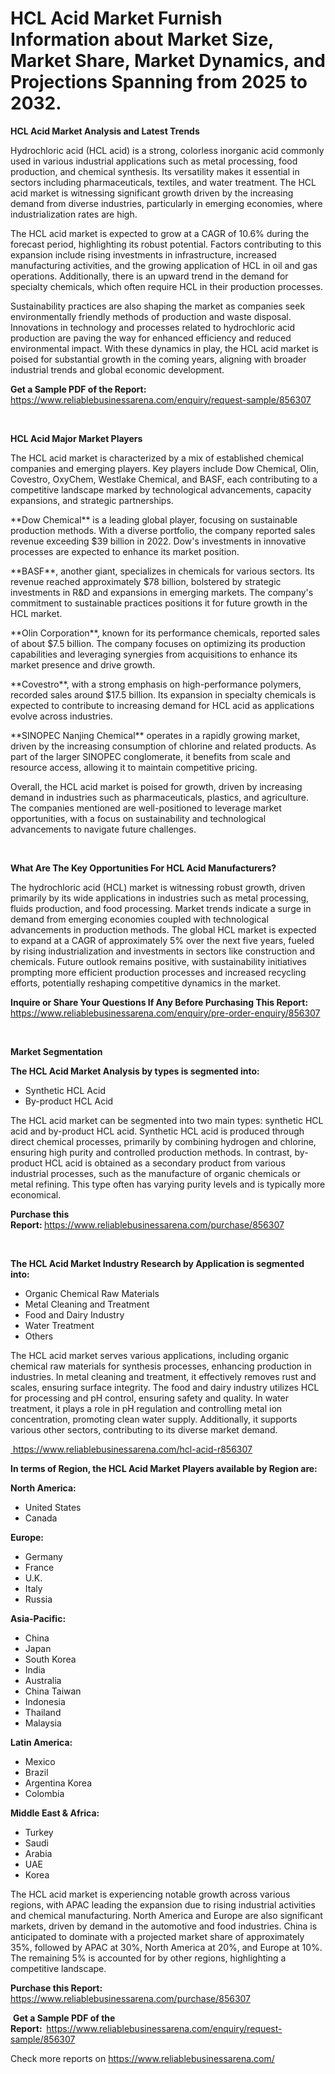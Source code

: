 <p><h1>HCL Acid Market Furnish Information about Market Size, Market Share, Market Dynamics, and Projections Spanning from 2025 to 2032.</h1></p><p><strong>HCL Acid Market Analysis and Latest Trends</strong></p>
<p><p>Hydrochloric acid (HCL acid) is a strong, colorless inorganic acid commonly used in various industrial applications such as metal processing, food production, and chemical synthesis. Its versatility makes it essential in sectors including pharmaceuticals, textiles, and water treatment. The HCL acid market is witnessing significant growth driven by the increasing demand from diverse industries, particularly in emerging economies, where industrialization rates are high.</p><p>The HCL acid market is expected to grow at a CAGR of 10.6% during the forecast period, highlighting its robust potential. Factors contributing to this expansion include rising investments in infrastructure, increased manufacturing activities, and the growing application of HCL in oil and gas operations. Additionally, there is an upward trend in the demand for specialty chemicals, which often require HCL in their production processes.</p><p>Sustainability practices are also shaping the market as companies seek environmentally friendly methods of production and waste disposal. Innovations in technology and processes related to hydrochloric acid production are paving the way for enhanced efficiency and reduced environmental impact. With these dynamics in play, the HCL acid market is poised for substantial growth in the coming years, aligning with broader industrial trends and global economic development.</p></p>
<p><strong>Get a Sample PDF of the Report:&nbsp;</strong> <a href="https://www.reliablebusinessarena.com/enquiry/request-sample/856307?utm_campaign=2868&utm_medium=2&utm_source=Github&utm_content=ia&utm_term=31032025&utm_id=hcl-acid">https://www.reliablebusinessarena.com/enquiry/request-sample/856307</a></p>
<p>&nbsp;</p>
<p><strong>HCL Acid Major Market Players</strong></p>
<p><p>The HCL acid market is characterized by a mix of established chemical companies and emerging players. Key players include Dow Chemical, Olin, Covestro, OxyChem, Westlake Chemical, and BASF, each contributing to a competitive landscape marked by technological advancements, capacity expansions, and strategic partnerships.</p><p>**Dow Chemical** is a leading global player, focusing on sustainable production methods. With a diverse portfolio, the company reported sales revenue exceeding $39 billion in 2022. Dow's investments in innovative processes are expected to enhance its market position.</p><p>**BASF**, another giant, specializes in chemicals for various sectors. Its revenue reached approximately $78 billion, bolstered by strategic investments in R&D and expansions in emerging markets. The company's commitment to sustainable practices positions it for future growth in the HCL market.</p><p>**Olin Corporation**, known for its performance chemicals, reported sales of about $7.5 billion. The company focuses on optimizing its production capabilities and leveraging synergies from acquisitions to enhance its market presence and drive growth.</p><p>**Covestro**, with a strong emphasis on high-performance polymers, recorded sales around $17.5 billion. Its expansion in specialty chemicals is expected to contribute to increasing demand for HCL acid as applications evolve across industries.</p><p>**SINOPEC Nanjing Chemical** operates in a rapidly growing market, driven by the increasing consumption of chlorine and related products. As part of the larger SINOPEC conglomerate, it benefits from scale and resource access, allowing it to maintain competitive pricing.</p><p>Overall, the HCL acid market is poised for growth, driven by increasing demand in industries such as pharmaceuticals, plastics, and agriculture. The companies mentioned are well-positioned to leverage market opportunities, with a focus on sustainability and technological advancements to navigate future challenges.</p></p>
<p>&nbsp;</p>
<p><strong>What Are The Key Opportunities For HCL Acid Manufacturers?</strong></p>
<p><p>The hydrochloric acid (HCL) market is witnessing robust growth, driven primarily by its wide applications in industries such as metal processing, fluids production, and food processing. Market trends indicate a surge in demand from emerging economies coupled with technological advancements in production methods. The global HCL market is expected to expand at a CAGR of approximately 5% over the next five years, fueled by rising industrialization and investments in sectors like construction and chemicals. Future outlook remains positive, with sustainability initiatives prompting more efficient production processes and increased recycling efforts, potentially reshaping competitive dynamics in the market.</p></p>
<p><strong>Inquire or Share Your Questions If Any Before Purchasing This Report:</strong> <a href="https://www.reliablebusinessarena.com/enquiry/pre-order-enquiry/856307?utm_campaign=2868&utm_medium=2&utm_source=Github&utm_content=ia&utm_term=31032025&utm_id=hcl-acid">https://www.reliablebusinessarena.com/enquiry/pre-order-enquiry/856307</a></p>
<p>&nbsp;</p>
<p><strong>Market Segmentation</strong></p>
<p><strong>The HCL Acid Market Analysis by types is segmented into:</strong></p>
<p><ul><li>Synthetic HCL Acid</li><li>By-product HCL Acid</li></ul></p>
<p><p>The HCL acid market can be segmented into two main types: synthetic HCL acid and by-product HCL acid. Synthetic HCL acid is produced through direct chemical processes, primarily by combining hydrogen and chlorine, ensuring high purity and controlled production methods. In contrast, by-product HCL acid is obtained as a secondary product from various industrial processes, such as the manufacture of organic chemicals or metal refining. This type often has varying purity levels and is typically more economical.</p></p>
<p><strong>Purchase this Report:&nbsp;</strong><a href="https://www.reliablebusinessarena.com/purchase/856307?utm_campaign=2868&utm_medium=2&utm_source=Github&utm_content=ia&utm_term=31032025&utm_id=hcl-acid">https://www.reliablebusinessarena.com/purchase/856307</a></p>
<p>&nbsp;</p>
<p><strong>The HCL Acid Market Industry Research by Application is segmented into:</strong></p>
<p><ul><li>Organic Chemical Raw Materials</li><li>Metal Cleaning and Treatment</li><li>Food and Dairy Industry</li><li>Water Treatment</li><li>Others</li></ul></p>
<p><p>The HCL acid market serves various applications, including organic chemical raw materials for synthesis processes, enhancing production in industries. In metal cleaning and treatment, it effectively removes rust and scales, ensuring surface integrity. The food and dairy industry utilizes HCL for processing and pH control, ensuring safety and quality. In water treatment, it plays a role in pH regulation and controlling metal ion concentration, promoting clean water supply. Additionally, it supports various other sectors, contributing to its diverse market demand.</p></p>
<p><a href="https://www.reliablebusinessarena.com/hcl-acid-r856307?utm_campaign=2868&utm_medium=2&utm_source=Github&utm_content=ia&utm_term=31032025&utm_id=hcl-acid">&nbsp;https://www.reliablebusinessarena.com/hcl-acid-r856307</a></p>
<p><strong>In terms of Region, the HCL Acid Market Players available by Region are:</strong></p>
<p>
    <p> <strong> North America: </strong>
        <ul>
            <li>United States</li>
            <li>Canada</li>
        </ul>
        </p> 
    <p> <strong> Europe: </strong>
        <ul>
            <li>Germany</li>
            <li>France</li>
            <li>U.K.</li>
            <li>Italy</li>
            <li>Russia</li>
        </ul>
        </p> 
    <p> <strong> Asia-Pacific: </strong>
        <ul>
            <li>China</li>
            <li>Japan</li>
            <li>South Korea</li>
            <li>India</li>
            <li>Australia</li>
            <li>China Taiwan</li>
            <li>Indonesia</li>
            <li>Thailand</li>
            <li>Malaysia</li>
        </ul>
        </p> 
    <p> <strong> Latin America: </strong>
        <ul>
            <li>Mexico</li>
            <li>Brazil</li>
            <li>Argentina Korea</li>
            <li>Colombia</li>
        </ul>
        </p> 
    <p> <strong> Middle East & Africa: </strong>
        <ul>
            <li>Turkey</li>
            <li>Saudi</li>
            <li>Arabia</li>
            <li>UAE</li>
            <li>Korea</li>
        </ul>
    </p>
    </p>
<p><p>The HCL acid market is experiencing notable growth across various regions, with APAC leading the expansion due to rising industrial activities and chemical manufacturing. North America and Europe are also significant markets, driven by demand in the automotive and food industries. China is anticipated to dominate with a projected market share of approximately 35%, followed by APAC at 30%, North America at 20%, and Europe at 10%. The remaining 5% is accounted for by other regions, highlighting a competitive landscape.</p></p>
<p><strong>Purchase this Report: </strong><a href="https://www.reliablebusinessarena.com/purchase/856307?utm_campaign=2868&utm_medium=2&utm_source=Github&utm_content=ia&utm_term=31032025&utm_id=hcl-acid">https://www.reliablebusinessarena.com/purchase/856307</a></p>
<p>&nbsp;<strong>Get a Sample PDF of the Report:&nbsp;&nbsp;</strong><a href="https://www.reliablebusinessarena.com/enquiry/request-sample/856307?utm_campaign=2868&utm_medium=2&utm_source=Github&utm_content=ia&utm_term=31032025&utm_id=hcl-acid">https://www.reliablebusinessarena.com/enquiry/request-sample/856307</a></p>
<p><strong></strong></p>
<p>Check more reports on <a href="https://www.reliablebusinessarena.com/?utm_campaign=2868&utm_medium=2&utm_source=Github&utm_content=ia&utm_term=31032025&utm_id=hcl-acid">https://www.reliablebusinessarena.com/</a></p>